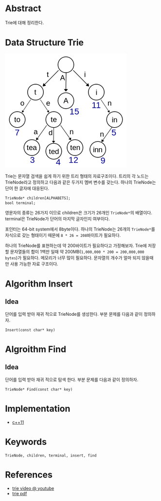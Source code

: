 # Abstract

Trie에 대해 정리한다.

# Data Structure Trie

![](/_img/trie.png)

Trie는 문자열 검색을 쉽게 하기 위한 트리 형태의 자료구조이다.  트리의
각 노드는 TrieNode라고 정의하고 다음과 같은 두가지 멤버 변수를 갖는다.
하나의 TrieNode는 단어 한 글자에 대응된다.

```
TrieNode* children[ALPHABETS];
bool terminal;
```

영문자의 종류는 26가지 이므로 children은 크기가 26개인 `TrieNode*`의
배열이다. terminal은 TrieNode가 단어의 마지막 글자인지 여부이다.  

포인터는 64-bit system에서 8byte이다. 하나의 TrieNode는 26개의
`TrieNode*`를 자식으로 갖는 형태이기 때문에 `8 * 26 = 208`바이트가
필요하다. 

하나의 TrieNode를 표현하는데 약 200바이트가 필요하다고 가정해보자.
Trie에 저장할 문자열들의 합이 1백만 일때 약 200MB(`1,000,000 * 200 =
200,000,000 bytes`)가 필요하다.  메모리가 너무 많이 필요하다. 문자열의
개수가 얼마 되지 않을때 만 사용 가능한 자료 구조이다.

# Algorithm Insert

## Idea

단어를 입력 받아 재귀 적으로 TrieNode를 생성한다. 부분 문제를 다음과 
같이 정의하자.

```
Insert(const char* key)
```

# Algroithm Find

## Idea

단어를 입력 받아 재귀 적으로 탐색 한다. 부분 문제를 다음과 같이 정의하자.

```
TrieNode* Find(const char* key)
```

# Implementation

* [c++11](/fundamentals/tree/trie/a.cpp)

# Keywords

```
TrieNode, children, terminal, insert, find
```

# References

* [trie video @ youtube](https://www.youtube.com/watch?v=aiy-uY8OB8g) 
* [trie pdf](https://raw.githubusercontent.com/iamslash/dsalgorithm/master/_pdf/trie.pdf)
